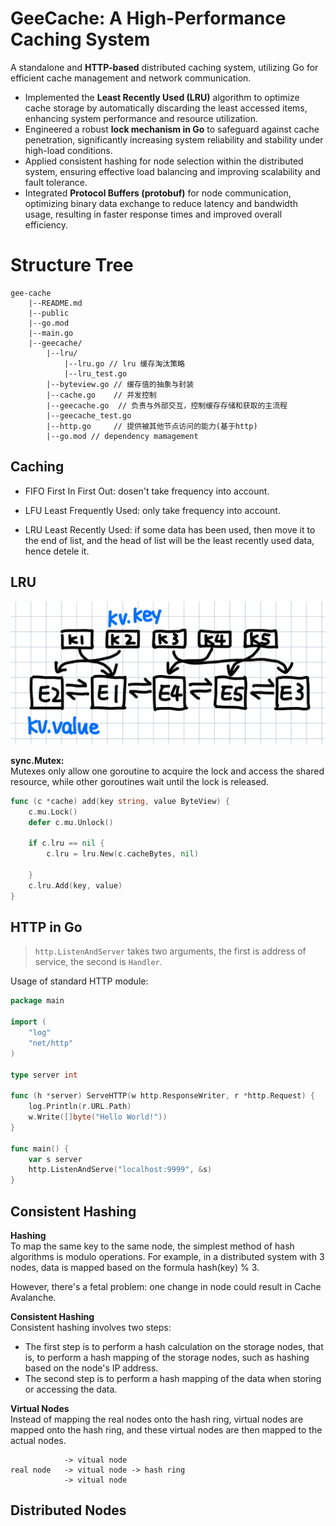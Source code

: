 # GeeCache: A High-Performance Caching System

A standalone and **HTTP-based** distributed caching system, utilizing Go for efficient cache management and network communication.

- Implemented the **Least Recently Used (LRU)** algorithm to optimize cache storage by automatically discarding the least accessed items, enhancing system performance and resource utilization.
- Engineered a robust **lock mechanism in Go** to safeguard against cache penetration, significantly increasing system reliability and stability under high-load conditions.
- Applied consistent hashing for node selection within the distributed system, ensuring effective load balancing and improving scalability and fault tolerance.
- Integrated **Protocol Buffers (protobuf)** for node communication, optimizing binary data exchange to reduce latency and bandwidth usage, resulting in faster response times and improved overall efficiency.

# Structure Tree
```
gee-cache
	|--README.md
	|--public
	|--go.mod
	|--main.go
	|--geecache/  
		|--lru/
			|--lru.go // lru 缓存淘汰策略
			|--lru_test.go  
		|--byteview.go // 缓存值的抽象与封装
		|--cache.go    // 并发控制
		|--geecache.go	// 负责与外部交互，控制缓存存储和获取的主流程
		|--geecache_test.go 
		|--http.go     // 提供被其他节点访问的能力(基于http)
		|--go.mod // dependency mamagement
```
## Caching

- FIFO
First In First Out: dosen't take frequency into account.

- LFU
Least Frequently Used: only take frequency into account.
- LRU
Least Recently Used: if some data has been used, then move it to the end of list, and the head of list will be the least recently used data, hence detele it.

## LRU
![LRU](/public/lru.jpg)

**sync.Mutex:**  
Mutexes only allow one goroutine to acquire the lock and access the shared resource, while other goroutines wait until the lock is released.
```go
func (c *cache) add(key string, value ByteView) {
	c.mu.Lock()
	defer c.mu.Unlock()
    
	if c.lru == nil {
		c.lru = lru.New(c.cacheBytes, nil)

	}
	c.lru.Add(key, value)
}
```

## HTTP in Go
> `http.ListenAndServer` takes two arguments, the first is address of service, the second is `Handler`.

Usage of standard HTTP module:
```go
package main

import (
	"log"
	"net/http"
)

type server int

func (h *server) ServeHTTP(w http.ResponseWriter, r *http.Request) {
	log.Println(r.URL.Path)
	w.Write([]byte("Hello World!"))
}

func main() {
	var s server
	http.ListenAndServe("localhost:9999", &s)
}
```

## Consistent Hashing
**Hashing**  
To map the same key to the same node, the simplest method of hash algorithms is modulo operations. For example, in a distributed system with 3 nodes, data is mapped based on the formula hash(key) % 3.

However, there's a fetal problem: one change in node could result in Cache Avalanche.

**Consistent Hashing**  
Consistent hashing involves two steps:

- The first step is to perform a hash calculation on the storage nodes, that is, to perform a hash mapping of the storage nodes, such as hashing based on the node's IP address.
- The second step is to perform a hash mapping of the data when storing or accessing the data.

**Virtual Nodes**  
Instead of mapping the real nodes onto the hash ring, virtual nodes are mapped onto the hash ring, and these virtual nodes are then mapped to the actual nodes. 
```
			-> vitual node 
real node   -> vitual node -> hash ring
			-> vitual node 
```

## Distributed Nodes
